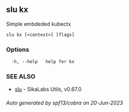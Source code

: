 ## slu kx

Simple embdeded kubectx

```
slu kx [<context>] [flags]
```

### Options

```
  -h, --help   help for kx
```

### SEE ALSO

* [slu](slu.md)	 - SikaLabs Utils, v0.67.0

###### Auto generated by spf13/cobra on 20-Jun-2023
